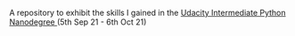 A repository to exhibit the skills I gained in the <a href = "https://www.udacity.com/course/intermediate-python-nanodegree--nd303"> Udacity Intermediate Python Nanodegree </a> (5th Sep 21 - 6th Oct 21)
